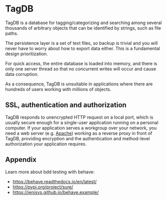 # TagDB

TagDB is a database for tagging/categorizing and searching among several thousands of arbitrary objects that can be identified by strings, such as file paths.

The persistence layer is a set of text files, so backup is trivial and you will never have to worry about how to export data either. This is a fundamental design prioritization.

For quick access, the entire database is loaded into memory, and there is only one server thread so that no concurrent writes will occur and cause data corruption.

As a consequence, TagDB is unsuitable in applications where there are hundreds of users working with millions of objects.

## SSL, authentication and authorization

TagDB responds to unencrypted HTTP request on a local port, which is usually secure enough for a single-user application running on a personal computer. If your application serves a workgroup over your network, you need a web server (e.g. [Apache](http://httpd.apache.org/)) working as a reverse proxy in front of TagDB, providing encryption and the authentication and method-level authorization your application requires.

## Appendix

Learn more about bdd testing with behave:

* https://behave.readthedocs.io/en/latest/
* https://pypi.org/project/sure/
* https://jenisys.github.io/behave.example/
